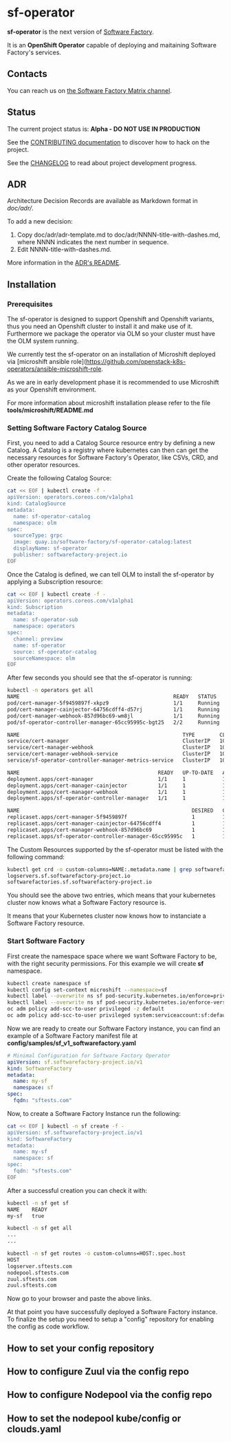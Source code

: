 # sf-operator

**sf-operator** is the next version of [Software Factory](https://www.softwarefactory-project.io).

It is an **OpenShift Operator** capable of deploying and maitaining Software Factory's services.

## Contacts

You can reach us on [the Software Factory Matrix channel](https://app.element.io/#/room/#softwarefactory-project:matrix.org).

## Status

The current project status is: **Alpha - DO NOT USE IN PRODUCTION**

See the [CONTRIBUTING documentation](CONTRIBUTING.md) to discover how to hack on the project.

See the [CHANGELOG](CHANGELOG.md) to read about project development progress.

## ADR

Architecture Decision Records are available as Markdown format in *doc/adr/*.

To add a new decision:

1. Copy doc/adr/adr-template.md to doc/adr/NNNN-title-with-dashes.md, where NNNN indicates the next number in sequence.
2. Edit NNNN-title-with-dashes.md.

More information in the [ADR's README](doc/adr/README.md).

## Installation

### Prerequisites
The sf-operator is designed to support Openshift and Openshift variants, thus you need an Openshift cluster to install it and make use of it.
Furthermore we package the operator via OLM so your cluster must have the OLM system running.

We currently test the sf-operator on an installation of Microshift deployed via [microshift ansible role](https://github.com/openstack-k8s-operators/ansible-microshift-role.

As we are in early development phase it is recommended to use Microshift as your Openshift environment.

For more information about microshift installation please refer to the file **tools/microshift/README.md**

### Setting Software Factory Catalog Source

First, you need to add a Catalog Source resource entry by defining a new Catalog.
A Catalog is a registry where kubernetes can then can get the necessary resources for Software Factory's Operator, like CSVs, CRD, and other operator resources.

Create the following Catalog Source:
```sh
cat << EOF | kubectl create -f -
apiVersion: operators.coreos.com/v1alpha1
kind: CatalogSource
metadata:
  name: sf-operator-catalog
  namespace: olm
spec:
  sourceType: grpc
  image: quay.io/software-factory/sf-operator-catalog:latest
  displayName: sf-operator
  publisher: softwarefactory-project.io
EOF
```

Once the Catalog is defined, we can tell OLM to install the sf-operator by applying a Subscription resource:
```sh
cat << EOF | kubectl create -f -
apiVersion: operators.coreos.com/v1alpha1
kind: Subscription
metadata:
  name: sf-operator-sub
  namespace: operators
spec:
  channel: preview
  name: sf-operator
  source: sf-operator-catalog
  sourceNamespace: olm
EOF
```
After few seconds you should see that the sf-operator is running:
```sh
kubectl -n operators get all
NAME                                                  READY   STATUS    RESTARTS   AGE
pod/cert-manager-5f9459897f-xkpz9                     1/1     Running   0          3m44s
pod/cert-manager-cainjector-64756cdff4-d57rj          1/1     Running   0          3m44s
pod/cert-manager-webhook-857d96bc69-wm8jl             1/1     Running   0          3m44s
pod/sf-operator-controller-manager-65cc95995c-bgt25   2/2     Running   0          3m49s

NAME                                                     TYPE        CLUSTER-IP      EXTERNAL-IP   PORT(S)    AGE
service/cert-manager                                     ClusterIP   10.43.246.79    <none>        9402/TCP   3m52s
service/cert-manager-webhook                             ClusterIP   10.43.184.247   <none>        443/TCP    3m51s
service/cert-manager-webhook-service                     ClusterIP   10.43.249.183   <none>        443/TCP    3m46s
service/sf-operator-controller-manager-metrics-service   ClusterIP   10.43.2.166     <none>        8443/TCP   3m55s

NAME                                             READY   UP-TO-DATE   AVAILABLE   AGE
deployment.apps/cert-manager                     1/1     1            1           3m46s
deployment.apps/cert-manager-cainjector          1/1     1            1           3m46s
deployment.apps/cert-manager-webhook             1/1     1            1           3m46s
deployment.apps/sf-operator-controller-manager   1/1     1            1           3m51s

NAME                                                        DESIRED   CURRENT   READY   AGE
replicaset.apps/cert-manager-5f9459897f                     1         1         1       3m46s
replicaset.apps/cert-manager-cainjector-64756cdff4          1         1         1       3m46s
replicaset.apps/cert-manager-webhook-857d96bc69             1         1         1       3m46s
replicaset.apps/sf-operator-controller-manager-65cc95995c   1         1         1       3m51s
```

The Custom Resources supported by the sf-operator must be listed with the following command:
```sh
kubectl get crd -o custom-columns=NAME:.metadata.name | grep softwarefactory-project.io
logservers.sf.softwarefactory-project.io
softwarefactories.sf.softwarefactory-project.io
```
You should see the above two entries, which means that your kubernetes cluster now knows what a Software Factory resource is.

It means that your Kubernetes cluster now knows how to instanciate a Software Factory resource.

### Start Software Factory

First create the namespace space where we want Software Factory to be, with the right security permissions.
For this example we will create **sf** namespace.
```sh
kubectl create namespace sf
kubectl config set-context microshift --namespace=sf
kubectl label --overwrite ns sf pod-security.kubernetes.io/enforce=privileged
kubectl label --overwrite ns sf pod-security.kubernetes.io/enforce-version=v1.24
oc adm policy add-scc-to-user privileged -z default
oc adm policy add-scc-to-user privileged system:serviceaccount:sf:default
```

Now we are ready to create our Software Factory instance, you can find an example of a Software Factory manifest file at **config/samples/sf_v1_softwarefactory.yaml**
```yaml
# Minimal Configuration for Software Factory Operator
apiVersion: sf.softwarefactory-project.io/v1
kind: SoftwareFactory
metadata:
  name: my-sf
  namespace: sf
spec:
  fqdn: "sftests.com"
```

Now, to create a Software Factory Instance run the following:
```sh
cat << EOF | kubectl -n sf create -f -
apiVersion: sf.softwarefactory-project.io/v1
kind: SoftwareFactory
metadata:
  name: my-sf
  namespace: sf
spec:
  fqdn: "sftests.com"
EOF
```

After a successful creation you can check it with:
```sh
kubectl -n sf get sf
NAME    READY
my-sf   true

kubectl -n sf get all
...
...

kubectl -n sf get routes -o custom-columns=HOST:.spec.host
HOST
logserver.sftests.com
nodepool.sftests.com
zuul.sftests.com
zuul.sftests.com
```

Now go to your browser and paste the above links.

At that point you have successfully deployed a Software Factory instance. To finalize the setup you need to setup a "config" repository for enabling the config as code workflow.

## How to set your config repository
## How to configure Zuul via the config repo
## How to configure Nodepool via the config repo
## How to set the nodepool kube/config or clouds.yaml